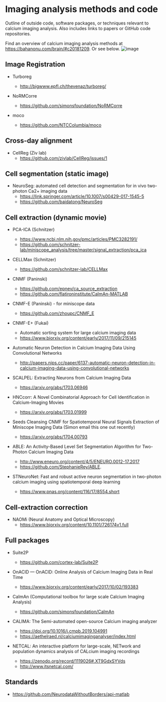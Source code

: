 # Imaging analysis methods and code
Outline of outside code, software packages, or techniques relevant to calcium imaging analysis. Also includes links to papers or GitHub code repositories.

Find an overview of calcium imaging analysis methods at https://bahanonu.com/brain/#c20181209. Or see below.
![image](https://user-images.githubusercontent.com/5241605/51403860-954b3b00-1b06-11e9-8b36-78c7d5420c1d.png)

## Image Registration
- Turboreg
  - http://bigwww.epfl.ch/thevenaz/turboreg/

- NoRMCorre
  - https://github.com/simonsfoundation/NoRMCorre

- moco
  - https://github.com/NTCColumbia/moco

## Cross-day alignment
- CellReg (Ziv lab)
  - https://github.com/zivlab/CellReg/issues/1

## Cell segmentation (static image)
- NeuroSeg: automated cell detection and segmentation for in vivo two-photon Ca2+ imaging data
  - https://link.springer.com/article/10.1007/s00429-017-1545-5
  - https://github.com/baidatong/NeuroSeg

## Cell extraction (dynamic movie)
- PCA-ICA (Schnitzer)
  - https://www.ncbi.nlm.nih.gov/pmc/articles/PMC3282191/
  - https://github.com/schnitzer-lab/miniscope_analysis/tree/master/signal_extraction/pca_ica

- CELLMax (Schnitzer)
  - https://github.com/schnitzer-lab/CELLMax

- CNMF (Paninski)
  - https://github.com/epnev/ca_source_extraction
  - https://github.com/flatironinstitute/CaImAn-MATLAB

- CNMF-E (Paninski) - for miniscope data
  - https://github.com/zhoupc/CNMF_E

- CNMF-E+ (Fukai)
  - Automatic sorting system for large calcium imaging data
  - https://www.biorxiv.org/content/early/2017/11/09/215145

- Automatic Neuron Detection in Calcium Imaging Data Using Convolutional Networks
  - http://papers.nips.cc/paper/6137-automatic-neuron-detection-in-calcium-imaging-data-using-convolutional-networks

- SCALPEL: Extracting Neurons from Calcium Imaging Data
  - https://arxiv.org/abs/1703.06946

- HNCcorr: A Novel Combinatorial Approach for Cell Identification in Calcium-Imaging Movies
  - https://arxiv.org/abs/1703.01999

- Seeds Cleansing CNMF for Spatiotemporal Neural Signals Extraction of Miniscope Imaging Data (Simon email this one out recently)
  - https://arxiv.org/abs/1704.00793

- ABLE: An Activity-Based Level Set Segmentation Algorithm for Two-Photon Calcium Imaging Data
  - http://www.eneuro.org/content/4/5/ENEURO.0012-17.2017
  - https://github.com/StephanieRey/ABLE.

- STNeuroNet: Fast and robust active neuron segmentation in two-photon calcium imaging using spatiotemporal deep learning
  - https://www.pnas.org/content/116/17/8554.short

## Cell-extraction correction

- NAOMi (Neural Anatomy and Optical Microscopy)
  - https://www.biorxiv.org/content/10.1101/726174v1.full

## Full packages
- Suite2P
  - https://github.com/cortex-lab/Suite2P

- OnACID — OnACID: Online Analysis of Calcium Imaging Data in Real Time
  - https://www.biorxiv.org/content/early/2017/10/02/193383

- CaImAn (Computational toolbox for large scale Calcium Imaging Analysis)
  - https://github.com/simonsfoundation/CaImAn

- CALIMA: The Semi-automated open-source Calcium imaging analyzer
  - https://doi.org/10.1016/j.cmpb.2019.104991
  - https://aethelraed.nl/calciumimaginganalyser/index.html

- NETCAL: An interactive platform for large-scale, NETwork and population dynamics analysis of CALcium imaging recordings
  - https://zenodo.org/record/1119026#.XT9GdxSYVds
  - http://www.itsnetcal.com/

## Standards
- https://github.com/NeurodataWithoutBorders/api-matlab